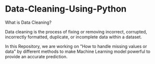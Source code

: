 # Data-Cleaning-Using-Python
What is Data Cleaning?


Data cleaning is the process of fixing or removing incorrect, corrupted, incorrectly formatted, duplicate, or incomplete data within a dataset.

In this Repository, we are working on "How to handle missing values or data" by different methods to make Machine Learning model powerful to provide an accurate prediction.
